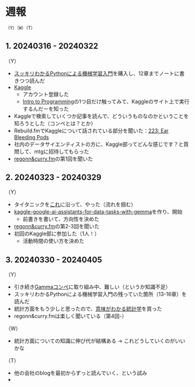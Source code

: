 # 週報

```txt
（Y）（W）（T）
```

## 1. 20240316 - 20240322

（Y）
- [スッキリわかるPythonによる機械学習入門](https://book.impress.co.jp/books/1120101028)を購入し、12章までノートに書きつつ読んだ
- [Kaggle](https://www.kaggle.com/)
  - アカウント登録した
  - [Intro to Programming](https://www.kaggle.com/learn/intro-to-programming)の1つ目だけ触ってみて、Kaggleのサイト上で実行するんだーを知った
- Kaggleで検索していくつか記事を読んで、どういうものなのかということを知ろうとした（コンペとは？とか）
- Rebuild.fmでKaggleについて話されている部分を聞いた：[223: Ear Bleeding Pods](https://rebuild.fm/223/)
- 社内のデータサイエンティストの方に、Kaggle部ってどんな感じです？と質問して、mtgに招待してもらった
- [regonn&curry.fm](https://podcasters.spotify.com/pod/show/regonn-curry-fm)の第1回を聞いた

## 2. 20240323 - 20240329

（Y）
- タイタニックを[これ](https://www.kaggle.com/code/plasticgrammer/kaggle-titanic/notebook)に沿って、やった（流れを掴む）
- [kaggle-google-ai-assistants-for-data-tasks-with-gemma](https://github.com/shirakurak/kaggle-google-ai-assistants-for-data-tasks-with-gemma)を作り、開始
  - 前書きを書いて、方向性を決めた
- [regonn&curry.fm](https://podcasters.spotify.com/pod/show/regonn-curry-fm)の第2-3回を聞いた
- 初回のKaggle部に参加した（1人！）
  - 活動時間の使い方を決めた

## 3. 20240330 - 20240405

（Y）
- 引き続き[Gammaコンペ](https://github.com/shirakurak/kaggle-google-ai-assistants-for-data-tasks-with-gemma)に取り組み中、難しい（というか知識不足）
- スッキリわかるPythonによる機械学習入門の残っていた箇所（13-16章）を読んだ
- 統計方面をもう少しと思ったので、[意味がわかる統計学](https://www.beret.co.jp/book/47599)を買った
- regonn&curry.fmは楽しく聞いている（第4回-）

（W）

- 統計方面についての知識に伸び代が結構ある → これどうしていくのがいいかな

（T）

- 他の会社のblogを最初からずっと読んでいく、という試み
- 

